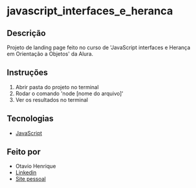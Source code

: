 # javascript_interfaces_e_heranca

## Descrição

Projeto de landing page feito no curso de 'JavaScript interfaces e Herança em Orientação a Objetos' da Alura.

## Instruções

1. Abrir pasta do projeto no terminal
2. Rodar o comando 'node [nome do arquivo]'
3. Ver os resultados no terminal

## Tecnologias

- [JavaScript](https://developer.mozilla.org/pt-BR/docs/Web/JavaScript)

## Feito por

- Otavio Henrique
- [Linkedin](https://www.linkedin.com/in/otavio-henrique-de-lima-e-silva-94076ba1/)
- [Site pessoal](https://otaviohls.vercel.app/)
